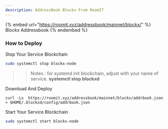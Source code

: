 ```yaml
---
description: AddressBook Blockx From RoomIT
---
```


{%  embed url="https://roomit.xyz/addressbook/mainnet/blockx/" %}
Blockx Addressbook
{%  endembed %}

### How to Deploy

Stop Your Service Blockchain
```bash
sudo systemctl stop blockx-node
```
>> Notes : for systemd init blockchain, adjust with your name of service. __systemctl stop blockxd__


Download And Deploy
```
curl -Ls  https://roomit.xyz/addressbook/mainnet/blockx/addrbook.json > $HOME/.blockxd/config/addrbook.json 
```

Start Your Service Blockchain
```bash
sudo systemctl start blockx-node
```
